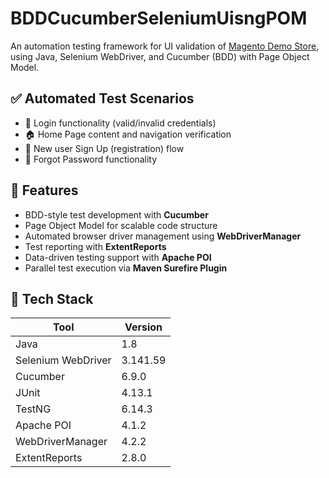 # BDDCucumberSeleniumUisngPOM
An automation testing framework for UI validation of [Magento Demo Store](https://magento.softwaretestingboard.com/), using Java, Selenium WebDriver, and Cucumber (BDD) with Page Object Model.
## ✅ Automated Test Scenarios

- 🔐 Login functionality (valid/invalid credentials)
- 🏠 Home Page content and navigation verification
- 📝 New user Sign Up (registration) flow
- 🔑 Forgot Password functionality

## 🚀 Features

- BDD-style test development with **Cucumber**
- Page Object Model for scalable code structure
- Automated browser driver management using **WebDriverManager**
- Test reporting with **ExtentReports**
- Data-driven testing support with **Apache POI**
- Parallel test execution via **Maven Surefire Plugin**

## 🧪 Tech Stack

| Tool               | Version     |
|--------------------|-------------|
| Java               | 1.8         |
| Selenium WebDriver | 3.141.59    |
| Cucumber           | 6.9.0       |
| JUnit              | 4.13.1      |
| TestNG             | 6.14.3      |
| Apache POI         | 4.1.2       |
| WebDriverManager   | 4.2.2       |
| ExtentReports      | 2.8.0       |

